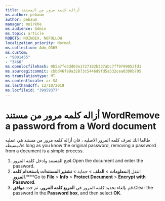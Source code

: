 ```yaml
---
title: أزاله كلمه مرور من المستند
ms.author: pebaum
author: pebaum
manager: mnirkhe
ms.audience: Admin
ms.topic: article
ROBOTS: NOINDEX, NOFOLLOW
localization_priority: Normal
ms.collection: Adm_O365
ms.custom:
- "9001455"
- "3466"
ms.openlocfilehash: 0b5a7fe3dd03e1727182b337abc7ff9799052fd1
ms.sourcegitcommit: cbbd46fa9a32873c5446d9fd5a532cea0300b795
ms.translationtype: MT
ms.contentlocale: ar-SA
ms.lasthandoff: 12/10/2019
ms.locfileid: "39959377"
---
```

# <a name="remove-a-password-from-a-word-document"></a><span data-ttu-id="4f2ac-102">أزاله كلمه مرور من مستند Word</span><span class="sxs-lookup"><span data-stu-id="4f2ac-102">Remove a password from a Word document</span></span>

<span data-ttu-id="4f2ac-103">طالما انك تعرف كلمه المرور الاصليه ، فان أزاله كلمه مرور من مستند هي عمليه بسيطه.</span><span class="sxs-lookup"><span data-stu-id="4f2ac-103">As long as you know the original password, removing a password from a document is a simple process.</span></span>

1. <span data-ttu-id="4f2ac-104">افتح المستند وادخل كلمه المرور.</span><span class="sxs-lookup"><span data-stu-id="4f2ac-104">Open the document and enter the password.</span></span>
2. <span data-ttu-id="4f2ac-105">انتقل إلى**معلومات** >  **الملف** > حماية > **تشفير المستندات باستخدام كلمه المرور**.\*\*\*\*</span><span class="sxs-lookup"><span data-stu-id="4f2ac-105">Go to **File** > **Info** > **Protect Document** > **Encrypt with Password**.</span></span>
3. <span data-ttu-id="4f2ac-106">قم بإلغاء تحديد كلمه المرور في **المربع كلمه المرور**، ثم حدد **موافق**.</span><span class="sxs-lookup"><span data-stu-id="4f2ac-106">Clear the password in the **Password box**, and then select **OK**.</span></span>